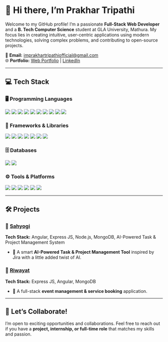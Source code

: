 # 👋 Hi there, I’m **Prakhar Tripathi**  

Welcome to my GitHub profile! I’m a passionate **Full-Stack Web Developer** and a **B. Tech Computer Science** student at GLA University, Mathura. My focus lies in creating intuitive, user-centric applications using modern technologies, solving complex problems, and contributing to open-source projects.  

📧 **Email:** [imprakhartripathiofficial@gmail.com](mailto:imprakhartripathiofficial@gmail.com)  
🌐 **Portfolio:** [Web Portfolio](https://imprakhartripathi.github.io/Portfolio/)  | [LinkedIn](https://www.linkedin.com/in/imprakhartripathi/)  

---  

## 💻 **Tech Stack**  

### 🖥️ **Programming Languages**  
<p>
  <img src="https://img.shields.io/badge/C-%2300599C.svg?style=for-the-badge&logo=c&logoColor=white"/>
  <img src="https://img.shields.io/badge/C%23-%23239120.svg?style=for-the-badge&logo=c-sharp&logoColor=white"/>
  <img src="https://img.shields.io/badge/Java-%23ED8B00.svg?style=for-the-badge&logo=java&logoColor=white"/>
  <img src="https://img.shields.io/badge/Python-%2314354C.svg?style=for-the-badge&logo=python&logoColor=white"/>
  <img src="https://img.shields.io/badge/JavaScript-%23F7DF1E.svg?style=for-the-badge&logo=javascript&logoColor=black"/>
  <img src="https://img.shields.io/badge/TypeScript-%23007ACC.svg?style=for-the-badge&logo=typescript&logoColor=white"/>
  <img src="https://img.shields.io/badge/Shell_Script-%234EAA25.svg?style=for-the-badge&logo=gnu-bash&logoColor=white"/>
  <img src="https://img.shields.io/badge/R-%23276DC3.svg?style=for-the-badge&logo=r&logoColor=white"/>
  <img src="https://img.shields.io/badge/SQL-%23CC2927.svg?style=for-the-badge&logo=microsoft-sql-server&logoColor=white"/>
  <img src="https://img.shields.io/badge/NoSQL-%2347A248.svg?style=for-the-badge&logo=mongodb&logoColor=white"/>
</p>

### 🚀 **Frameworks & Libraries**  
<p>
  <img src="https://img.shields.io/badge/Angular-%23DD0031.svg?style=for-the-badge&logo=angular&logoColor=white"/>
  <img src="https://img.shields.io/badge/React-%2361DAFB.svg?style=for-the-badge&logo=react&logoColor=black"/>
  <img src="https://img.shields.io/badge/ASP.NET_Core-%235C2D91.svg?style=for-the-badge&logo=.net&logoColor=white"/>
  <img src="https://img.shields.io/badge/Node.js-%23339933.svg?style=for-the-badge&logo=node.js&logoColor=white"/>
  <img src="https://img.shields.io/badge/Express.js-%23000000.svg?style=for-the-badge&logo=express&logoColor=white"/>
  <img src="https://img.shields.io/badge/Tailwind_CSS-%2338B2AC.svg?style=for-the-badge&logo=tailwind-css&logoColor=white"/>
  <img src="https://img.shields.io/badge/Sass-%23CC6699.svg?style=for-the-badge&logo=sass&logoColor=white"/>
</p>

### 🗄️ **Databases**  
<p>
  <img src="https://img.shields.io/badge/MySQL-%234479A1.svg?style=for-the-badge&logo=mysql&logoColor=white"/>
  <img src="https://img.shields.io/badge/MongoDB-%2347A248.svg?style=for-the-badge&logo=mongodb&logoColor=white"/>
</p>

### ⚙️ **Tools & Platforms**  
<p>
  <img src="https://img.shields.io/badge/Git-%23F05033.svg?style=for-the-badge&logo=git&logoColor=white"/>
  <img src="https://img.shields.io/badge/GitHub-%23181717.svg?style=for-the-badge&logo=github&logoColor=white"/>
  <img src="https://img.shields.io/badge/VS_Code-%23007ACC.svg?style=for-the-badge&logo=visual-studio-code&logoColor=white"/>
  <img src="https://img.shields.io/badge/Visual_Studio-%235C2D91.svg?style=for-the-badge&logo=visual-studio&logoColor=white"/>
  <img src="https://img.shields.io/badge/R_Studio-%2357A3CC.svg?style=for-the-badge&logo=rstudio&logoColor=white"/>
  <img src="https://img.shields.io/badge/MATLAB-%23FF9500.svg?style=for-the-badge&logo=mathworks&logoColor=white"/>
</p>

---

## 🛠 **Projects**  

### 📌 [**Sahyogi**](https://github.com/imprakhartripathi/Sahyogi)  
**Tech Stack:** Angular, Express JS, Node.js, MongoDB, AI-Powered Task & Project Management System 
- 🚀 A smart **AI-Powered Task & Project Management Tool** inspired by Jira with a little added twist of AI.

### 📌 [**Riwayat**](https://github.com/imprakhartripathi/Riwayat)  
**Tech Stack:** Express JS, Angular, MongoDB  
- 🎉 A full-stack **event management & service booking** application.

---

## 🌱 **Let’s Collaborate!**  
I’m open to exciting opportunities and collaborations. Feel free to reach out if you have a **project, internship, or full-time role** that matches my skills and passion.  

